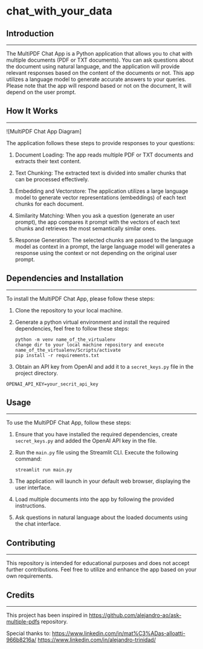 # chat_with_your_data

## Introduction
------------
The MultiPDF Chat App is a Python application that allows you to chat with multiple documents (PDF or TXT documents). You can ask questions about the document using natural language, and the application will provide relevant responses based on the content of the documents or not. This app utilizes a language model to generate accurate answers to your queries. Please note that the app will respond based or not on the document, It will depend on the user prompt. 

## How It Works
------------

![MultiPDF Chat App Diagram]

The application follows these steps to provide responses to your questions:

1. Document Loading: The app reads multiple PDF or TXT documents and extracts their text content.

2. Text Chunking: The extracted text is divided into smaller chunks that can be processed effectively.

3. Embedding and Vectorstore: The application utilizes a large language model to generate vector representations (embeddings) of each text chunks for each document.

4. Similarity Matching: When you ask a question (generate an user prompt), the app compares it prompt with the vectors of each text chunks and retrieves the most semantically similar ones.

5. Response Generation: The selected chunks are passed to the language model as context in a prompt, the large language model will generates a response using the context or not depending on the original user prompt.

## Dependencies and Installation
----------------------------
To install the MultiPDF Chat App, please follow these steps:

1. Clone the repository to your local machine.
2. Generate a python virtual environment and install the required dependencies, feel free to follow these steps:
   ```
   python -m venv name_of_the_virtualenv
   change dir to your local machine repository and execute name_of_the_virtualenv/Scripts/activate
   pip install -r requirements.txt
   ```

3. Obtain an API key from OpenAI and add it to a `secret_keys.py` file in the project directory.
```commandline
OPENAI_API_KEY=your_secrit_api_key
```

## Usage
-----
To use the MultiPDF Chat App, follow these steps:

1. Ensure that you have installed the required dependencies, create `secret_keys.py` and added the OpenAI API key in the file.

2. Run the `main.py` file using the Streamlit CLI. Execute the following command:
   ```
   streamlit run main.py
   ```

3. The application will launch in your default web browser, displaying the user interface.

4. Load multiple documents into the app by following the provided instructions.

5. Ask questions in natural language about the loaded documents using the chat interface.

## Contributing
------------
This repository is intended for educational purposes and does not accept further contributions. Feel free to utilize and enhance the app based on your own requirements.

## Credits
-------
This project has been inspired in https://github.com/alejandro-ao/ask-multiple-pdfs repository.

Special thanks to:
https://www.linkedin.com/in/mat%C3%ADas-alloatti-966b8216a/
https://www.linkedin.com/in/alejandro-trinidad/
